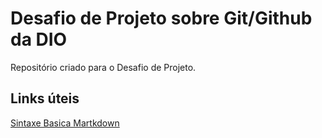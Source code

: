 # Desafio de Projeto sobre Git/Github da DIO
Repositório criado para o Desafio de Projeto.
## Links úteis
[Sintaxe Basica Martkdown]()
